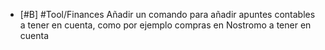 - [#B] #Tool/Finances Añadir un comando para añadir apuntes contables a tener en cuenta, como por ejemplo compras en Nostromo a tener en cuenta
